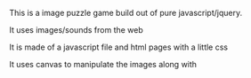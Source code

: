 This is a image puzzle game build out of pure javascript/jquery.

It uses images/sounds from the web

It is made of a javascript file and html pages with a little css

It uses canvas to manipulate the images along with 
